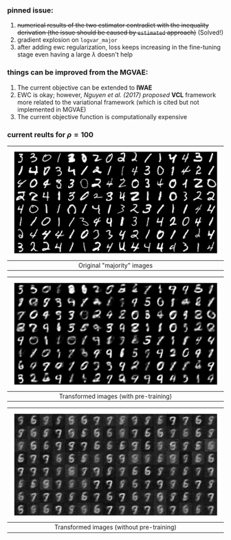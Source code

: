 ### pinned issue:
1. <s>numerical results of the two estimator contradict with the inequality derivation (the issue should be caused by `estimated` approach)</s> (Solved!)
2. gradient explosion on `logvar_major`
3. after adding ewc regularization, loss keeps increasing in the fine-tuning stage
	even having a large $\lambda$ doesn't help

### things can be improved from the MGVAE:
1. The current objective can be extended to **IWAE** 
2. EWC is okay; however, *Nguyen et al. (2017) proposed* **VCL** framework more related to the variational framework (which is cited but not implemented in MGVAE)
3. The current objective function is computationally expensive

### current reults for $\rho=100$
|![Original](./res/100original.png)|
|:---:|
|Original "majority" images|

|![With pre-training](./res/100with_pt.png)|
|:---:|
|Transformed images (with pre-training)|

|![Without pre-training](./res/100wout_pt.png)|
|:---:|
|Transformed images (without pre-training)|
